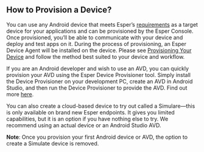 ## How to Provision a Device?

You can use any Android device that meets Esper’s [requirements](https://docs.esper.io/home/requirements.html) as a target device for your applications and can be provisioned by the Esper Console. Once provisioned, you’ll be able to communicate with your device and deploy and test apps on it. During the process of provisioning, an Esper Device Agent will be installed on the device. Please see  [Provisioning Your Device](https://docs.esper.io/home/console/device-provisioning/)  and follow the method best suited to your device and workflow.

If you are an Android developer and wish to use an AVD, you can quickly provision your AVD using the Esper Device Provisioner tool. Simply install the Device Provisioner on your development PC, create an AVD in Android Studio, and then run the Device Provisioner to provide the AVD. Find out more [here](https://docs.esper.io/home/provisioner.html#provisioning-an-avd).

You can also create a cloud-based device to try out called a Simulare—this is only available on brand new Esper endpoints. It gives you limited capabilities, but it is an option if you have nothing else to try. We recommend using an actual device or an Android Studio AVD.

**Note**: Once you provision your first Android device or AVD, the option to create a Simulate device is removed.